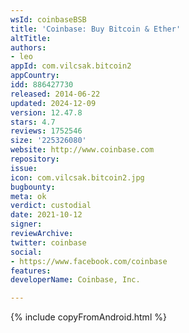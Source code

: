 ```yaml
---
wsId: coinbaseBSB
title: 'Coinbase: Buy Bitcoin & Ether'
altTitle: 
authors:
- leo
appId: com.vilcsak.bitcoin2
appCountry: 
idd: 886427730
released: 2014-06-22
updated: 2024-12-09
version: 12.47.8
stars: 4.7
reviews: 1752546
size: '225326080'
website: http://www.coinbase.com
repository: 
issue: 
icon: com.vilcsak.bitcoin2.jpg
bugbounty: 
meta: ok
verdict: custodial
date: 2021-10-12
signer: 
reviewArchive: 
twitter: coinbase
social:
- https://www.facebook.com/coinbase
features: 
developerName: Coinbase, Inc.

---
```


{% include copyFromAndroid.html %}
